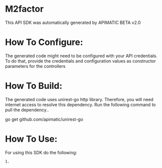 M2factor
=================
This API SDK was automatically generated by APIMATIC BETA v2.0

How To Configure:
=================
The generated code might need to be configured with your API credentials. To do that,
provide the credentials and configuration values as constructor parameters for the controllers

How To Build: 
=============
The generated code uses unirest-go http library. Therefore, you will need internet access to resolve
this dependency. Run the following command to pull the dependency..

go get github.com/apimatic/unirest-go

How To Use:
===========
For using this SDK do the following:

    1. 